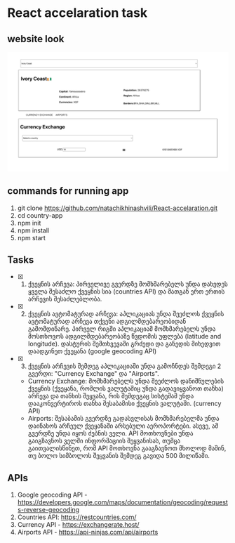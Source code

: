 # React accelaration task

## website look

![website](./website.png)

## commands for running app
1. git clone https://github.com/natachikhinashvili/React-accelaration.git
2. cd country-app
3. npm init
4. npm install
5. npm start

## Tasks 
- [x] 1. ქვეყნის არჩევა: პირველივე გვერდზე მომხმარებელს უნდა დახვდეს ყველა შესაძლო ქვეყნის სია (countries API) და მათგან ერთ ერთის არჩევის შესაძლებლობა.
- [x] 2. ქვეყნის ავტომატურად არჩევა: აპლიკაციას უნდა შეეძლოს ქვეყნის ავტომატურად არჩევა თქვენი ადგილმდებარეობიდან გამომდინარე. პირველ რიგში აპლიკაციამ მომხმარებელს უნდა მოსთხოვოს ადგილმდებარეობაზე წვდომის უფლება (latitude and longitude). დასტურის შემთხვევაში გრძედი და განედის მიხედვით დაადგინეთ ქვეყანა (google geocoding  API)
- [x] 3. ქვეყნის არჩევის შემდეგ აპლიკაციაში უნდა გამოჩნდეს შემდეგი 2 გვერდი: "Currency Exchange" და "Airports".
    - Currency Exchange: მომხმარებელს უნდა შეეძლოს დანიშნულების ქვეყნის (ქვეყანა, რომლის ვალუტაშიც უნდა გადავიყვანოთ თანხა) არჩევა და თანხის შეყვანა, რის შემდეგაც სისტემამ უნდა დააკონვერტიროს თანხა შესაბამისი ქვეყნის ვალუტაში. (currency API)
    - Airports: შესაბამის გვერდზე გადასვლისას მომხმარებელმა უნდა დაინახოს არჩეულ ქვეყანაში არსებული აეროპორტები. ასევე, ამ გვერდზე უნდა იყოს ძებნის ველი. API მოთხოვნები უნდა გაიგზავნოს ველში ინფორმაციის შეყვანისას, თუმცა გაითვალისწინეთ, რომ API მოთხოვნა გააგზავნოთ მხოლოდ მაშინ, თუ ბოლო სიმბოლოს შეყვანის შემდეგ გავიდა 500 მილიწამი. 

## APIs
1. Google geocoding API - https://developers.google.com/maps/documentation/geocoding/requests-reverse-geocoding
2. Countries API: https://restcountries.com/
3. Currency API - https://exchangerate.host/
4. Airports API - https://api-ninjas.com/api/airports